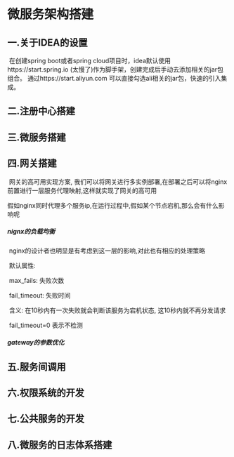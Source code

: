#     			   微服务架构搭建



## 一.关于IDEA的设置

​		在创建spring boot或者spring cloud项目时，idea默认使用https://start.spring.io (太慢了)作为脚手架，创建完成后手动去添加相关的jar包组合。
​		通过https://start.aliyun.com 可以直接勾选ali相关的jar包，快速的引入集成。





## 二.注册中心搭建





## 三.微服务搭建





## 四.网关搭建

​	    网关的高可用实现方案, 我们可以将网关进行多实例部署,在部署之后可以将nginx前置进行一层服务代理映射,这样就实现了网关的高可用

​		假如nginx同时代理多个服务ip,在运行过程中,假如某个节点宕机,那么会有什么影响呢

##### nignx的负载均衡

​		nginx的设计者也明显是有考虑到这一层的影响,对此也有相应的处理策略

​		默认属性:

​				max_fails:   失败次数

​				fail_timeout:  失败时间

​					含义:    在10秒内有一次失败就会判断该服务为宕机状态, 这10秒内就不再分发请求

​				fail_timeout=0   表示不检测



##### gateway的参数优化







## 五.服务间调用





## 六.权限系统的开发





## 七.公共服务的开发    





## 八.微服务的日志体系搭建































